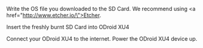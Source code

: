Write the OS file you downloaded to the SD Card. We recommend using <a href=\"http://www.etcher.io/\">Etcher</a>.

Insert the freshly burnt SD Card into ODroid XU4

Connect your ODroid XU4 to the internet. Power the ODroid XU4 device up.